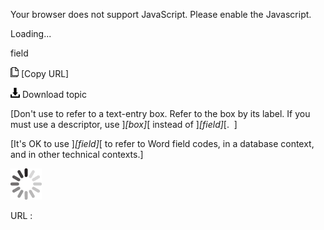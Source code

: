Your browser does not support JavaScript. Please enable the Javascript.

Loading...

field

![Copy URL](field_files/Copy.png) [Copy URL]

![Download](field_files/Download.png)
Download topic

[Don't use to refer to a text-entry box. Refer to the box by its label. If you must use a descriptor, use ]*[box]*[ instead of ]*[field]*[.  ]

[It's OK to use ]*[field]*[ to refer to Word field codes, in a database context, and in other technical contexts.]

![In progress](field_files/activity-large.gif)

URL :


